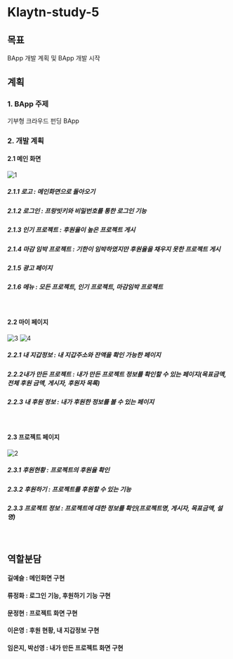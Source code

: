 # Klaytn-study-5

## 목표
BApp 개발 계획 및 BApp 개발 시작

## 계획

### 1. BApp 주제
기부형 크라우드 펀딩 BApp

### 2. 개발 계획

#### 2.1 메인 화면

![1](https://user-images.githubusercontent.com/53432869/70372346-14b14b00-1921-11ea-911f-011d0da53fb8.PNG)

##### 2.1.1 로고 : 메인화면으로 돌아오기
##### 2.1.2 로그인 : 프랑빗키와 비밀번호를 통한 로그인 기능
##### 2.1.3 인기 프로젝트 : 후원율이 높은 프로젝트 게시
##### 2.1.4 마감 임박 프로젝트 : 기한이 임박하였지만 후원율을 채우지 못한 프로젝트 게시
##### 2.1.5 광고 페이지
##### 2.1.6 메뉴 : 모든 프로젝트, 인기 프로젝트, 마감임박 프로젝트   
<br>

#### 2.2 마이 페이지

![3](https://user-images.githubusercontent.com/53432869/70372350-1713a500-1921-11ea-97a6-1d9b83cceaba.PNG)
![4](https://user-images.githubusercontent.com/53432869/70372352-18dd6880-1921-11ea-88d3-e4b4b26c10fa.PNG)

##### 2.2.1 내 지갑정보 : 내 지갑주소와 잔액을 확인 가능한 페이지
##### 2.2.2내가 만든 프로젝트 : 내가 만든 프로젝트 정보를 확인할 수 있는 페이지(목표금액, 전체 후원 금액, 게시자, 후원자 목록)
##### 2.2.3 내 후원 정보 : 내가 후원한 정보를 볼 수 있는 페이지   
<br>

#### 2.3 프로젝트 페이지

![2](https://user-images.githubusercontent.com/53432869/70372348-1549e180-1921-11ea-96c6-1f2399c021be.PNG)

##### 2.3.1 후원현황 : 프로젝트의 후원율 확인
##### 2.3.2 후원하기 : 프로젝트를 후원할 수 있는 기능
##### 2.3.3 프로젝트 정보 : 프로젝트에 대한 정보를 확인(프로젝트명, 게시자, 목표금액, 설명)   
<br>


## 역할분담
#### 길예슬 : 메인화면 구현
#### 류정화 : 로그인 기능, 후원하기 기능 구현
#### 문정현 : 프로젝트 화면 구현
#### 이은영 : 후원 현황, 내 지갑정보 구현
#### 임은지, 박선영 : 내가 만든 프로젝트 화면 구현   
